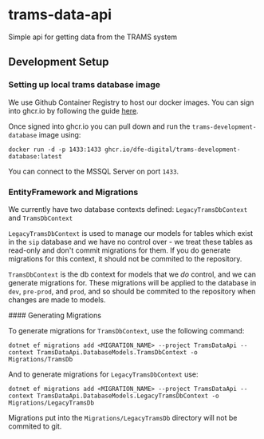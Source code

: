 # trams-data-api
Simple api for getting data from the TRAMS system



## Development Setup
### Setting up local trams database image
We use Github Container Registry to host our docker images.
You can sign into ghcr.io by following the guide [here](https://docs.github.com/en/packages/working-with-a-github-packages-registry/working-with-the-container-registry#authenticating-to-the-container-registry).

Once signed into ghcr.io you can pull down and run the `trams-development-database` image using:

`docker run -d -p 1433:1433 ghcr.io/dfe-digital/trams-development-database:latest`

You can connect to the MSSQL Server on port `1433`.

### EntityFramework and Migrations

We currently have two database contexts defined: `LegacyTramsDbContext` and `TramsDbContext`

`LegacyTramsDbContext` is used to manage our models for tables which exist in the `sip` database and we have no control over - we treat these tables as read-only and don't commit migrations for them. If you do generate migrations for this context, it should not be commited to the repository.

`TramsDbContext` is the db context for models that we _do_ control, and we can generate migrations for. These migrations will be applied to the database in `dev`, `pre-prod`, and `prod`, and so should be commited to the repository when changes are made to models.

#### Generating Migrations

To generate migrations for `TramsDbContext`, use the following command:

```
dotnet ef migrations add <MIGRATION_NAME> --project TramsDataApi --context TramsDataApi.DatabaseModels.TramsDbContext -o Migrations/TramsDb
```

And to generate migrations for `LegacyTramsDbContext` use:

```
dotnet ef migrations add <MIGRATION_NAME> --project TramsDataApi --context TramsDataApi.DatabaseModels.LegacyTramsDbContext -o Migrations/LegacyTramsDb
```

Migrations put into the `Migrations/LegacyTramsDb` directory will not be commited to git.